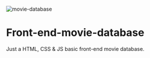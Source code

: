 ![movie-database](https://user-images.githubusercontent.com/114652346/195319970-ef94862b-0c43-47fe-a503-869fa8ab2b0e.jpeg)
# Front-end-movie-database
Just a HTML, CSS & JS basic front-end movie database.
